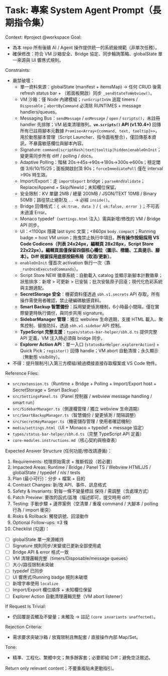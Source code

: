 # Task: 專案 System Agent Prompt（長期指令集）

<!--
Maintenance Notes
LastMaintSync: 2025-10-04
Update Triggers:
1. 核心不變量（signature / polling / storage limits / sandbox 規則）調整
2. Bridge namespaces / 函式新增、移除、簽章修改
3. Script Store 行為（remote-first / cache TTL / 安全 pattern）變更
4. 回應結構（10 個 section）或最終 checklist 欄位新增/刪除
5. Import/Export 策略（Replace/Append / ConflictPolicy）或 parse 驗證流程改動
6. Typedef 注入或 webview message 協定新增事件
7. Explorer Action API 註冊/清理流程或 Quick Pick UI 行為變更
Change Log:
2025-10-04: Added Explorer Action API constraints and checklist items.
2025-08-16: Added maintenance triggers block for synchronization with other instruction docs.
-->

Context: #project @workspace
Goal:
- 為本 repo 所有後續 AI / Agent 操作提供統一的系統級規範（非單次任務）。
- 確保修改：符合 VM 沙箱安全、Bridge 協定、同步輪詢策略、globalState 單一來源與 UI 響應式規則。

Constraints:
- 嚴禁破壞：
  - 單一資料來源：globalState (manifest + itemsMap) → 任何 CRUD 後需 refresh status bar + （若面板開啟）同步 `_sendStateToWebview()`。
  - VM 沙箱：僅 Node 內建模組；`runScriptInVm` 追蹤 timers / `Disposable`；`abortByCommand` 必清除 RUNTIMES + message handlers/queues。
  - Messaging Bus：`sendMessage` / `onMessage` / `open` / `scripts()`，未註冊 handler 先排隊；VM 結束清理隊列。**`vm.scripts()` API (v1.10.4+)** 回傳所有已註冊腳本元數據 `Promise<Array<{command, text, tooltip}>>`，用於動態腳本管理（Script Launcher、指令面板整合），僅回傳基本資訊，不暴露敏感欄位與腳本內容。
  - Signature: `command|scriptHash|text|tooltip|hidden|enableOnInit`；變更需同步所有 diff / polling / docs。
  - Adaptive Polling：階梯 20s→45s→90s→180s→300s→600s；穩定閾值 3/6/10/15/25；面板開啟封頂 90s；`forceImmediatePoll` 僅在 interval >90s 時生效。
  - Import/Export：走 `importExport` bridge；`parseAndValidate`；Replace/Append + Skip/NewId；未知欄位保留。
  - 安全限制：KV 單鍵 2MB / 總量 200MB / JSON/TEXT 10MB / Binary 50MB；路徑禁止絕對及 `..` → 必經 `inside()`。
  - Bridge 回傳格式：`{ ok:true, data }` / `{ ok:false, error }`；不可丟未過濾 Error。
  - Monaco typedef（`settings.html` 注入）需與新增/修改的 VM / Bridge API 同步。
  - UI：<1100px 隱藏 last sync 文案；<860px `body.compact`；Running badge = host VM union；拖曳禁止執行中項目。**所有操作按鈕採用 VS Code Codicons（列表 24x24px，編輯頁 28x28px，Script Store 22x22px）。編輯頁面僅保留四個核心欄位（圖示、標籤、工具提示、腳本）。Diff 視窗採用底部按鈕佈局（取消/更新）**。
  - `enableOnInit` 僅首次 activation 執行一次（靠 `_runOnceExecutedCommands`）。
  - Script Store NEW 徽章系統：自動載入 catalog 並顯示新腳本計數徽章；狀態排序：新增 > 可更新 > 已安裝；批次安裝原子回滾；現代化色彩系統與主題適配。
  - **SecretStorage 安全**：機密資料僅透過 `sbh.v1.secrets` API 存取，所有操作需使用者確認，禁止硬編碼敏感資料。
  - **Smart Backup 智慧備份**：採用變更偵測機制，6小時最小間隔，僅在實際變更時執行備份，與同步共用 signature。
  - **SidebarManager 管理**：獨立 webview 生命週期，支援 HTML 載入、聚焦控制、替換防抖，透過 `sbh.v1.sidebar` API 控制。
  - **TypeScript 完整支援**：`types/status-bar-helper/sbh.d.ts` 提供完整 API 定義，VM 注入時必須與 bridge 同步。
  - **Explorer Action API**：單一入口 (`statusBarHelper.explorerAction`) + Quick Pick；`register()` 回傳 handle；VM abort 自動清理；永久顯示（無動態 visibility）。
- 不得：提升限制/引入第三方模組/繞過橋接直接存取檔案或 VS Code 物件。

Reference Files:
- `src/extension.ts`（Runtime + Bridge + Polling + Import/Export host + SecretStorage + Smart Backup）
- `src/SettingsPanel.ts`（Panel 控制器 / webview message handling / smart run）
- `src/SidebarManager.ts`（側邊欄管理 / 獨立 webview 生命週期）
- `src/SmartBackupManager.ts`（智慧備份 / 變更偵測 / 間隔調整）
- `src/secretKeyManager.ts`（機密儲存管理 / 使用者確認機制）
- `media/settings.html`（UI + Monaco + typedef + message 協定）
- `types/status-bar-helper/sbh.d.ts`（完整 TypeScript API 定義）
- `core-modules.instructions.md`（核心契約與檢查表）

Expected Answer Structure (任何功能/修改請遵循)：
1. Requirements: 梳理原始需求 + 推斷假設（若必要）
2. Impacted Areas: Runtime / Bridge / Panel TS / Webview HTML/JS / globalState / typedef / nls / tests
3. Plan (最小可行)：分步 + 檔案 + 目的
4. Contract Changes: 新/改 API、事件、訊息格式
5. Safety & Invariants: 對每一條不變量標註 保持 / 需調整（含處理方式）
6. Patch Preview: 要改的函式/區塊（描述即可，提交時用 diff）
7. Testing: 手動步驟 + 邊界案例（空清單 / 重複 command / 大腳本 / polling 行為 / import 衝突）
8. Risks & Rollback: 觸發訊號、回滾動作
9. Optional Follow-ups: ≤3 條
10. Checklist (勾選)：
   - [ ] globalState 單一來源維持
   - [ ] Signature 規則同步/未變或已更新全部使用處
   - [ ] Bridge API & error 格式一致
   - [ ] VM 清理邏輯完整（timers/Disposable/message queues）
   - [ ] 大小/路徑限制未突破
   - [ ] typedef 已同步
   - [ ] UI 響應式/Running badge 規則未破壞
   - [ ] 新增字串使用 `localize`
   - [ ] Import/Export 欄位順序 + 未知欄位保留
   - [ ] Explorer Action 自動清理邏輯完整（VM abort listener）

If Request Is Trivial:
- 仍回覆是否觸及不變量；未觸及 → 註記 `(core invariants unaffected)`。

Rejection Criteria:
- 需求要求突破沙箱 / 放寬限制且無配套 / 直接操作內部 Map/Set。

Tone:
- 精準、工程化、繁體中文；無多餘客套；必要即給 Diff；避免空泛敘述。

Return only relevant content；不要重複貼未更動指引。
